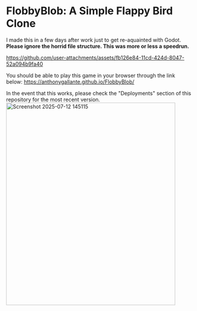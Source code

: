 # FlobbyBlob: A Simple Flappy Bird Clone

I made this in a few days after work just to get re-aquainted with Godot.<br>
<b>Please ignore the horrid file structure. This was more or less a speedrun.</b>

https://github.com/user-attachments/assets/fb126e84-11cd-424d-8047-52a094b9fa40

You should be able to play this game in your browser through the link below:
https://anthonygallante.github.io/FlobbyBlob/

In the event that this works, please check the "Deployments" section of this repository for the most recent version.
<img width="457" height="547" alt="Screenshot 2025-07-12 145115" src="https://github.com/user-attachments/assets/16b5b8b4-b3cf-444f-b3c6-0589cad2d9f3" />
